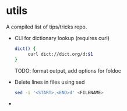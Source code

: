 utils
=====

A compiled list of tips/tricks repo.

* CLI for dictionary lookup (requires curl)

  ```bash
  dict() {
       curl dict://dict.org/d:$1
  }
  ```
  
  TODO: format output, add options for foldoc

* Delete lines in files using sed

   ```bash
   sed -i '<START>,<END>d' <FILENAME>
   ```

* 

